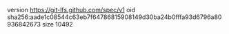 version https://git-lfs.github.com/spec/v1
oid sha256:aade1c08544c63eb7f64786815908149d30ba24b0fffa93d6796a80936842673
size 10492
